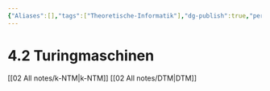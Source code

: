 ```yaml
---
{"Aliases":[],"tags":["Theoretische-Informatik"],"dg-publish":true,"permalink":"/02-all-notes/4-2-turingmaschinen/","dgHomeLink":true,"dgPassFrontmatter":true}
---
```


# 4.2 Turingmaschinen
[[02 All notes/k-NTM|k-NTM]]
[[02 All notes/DTM|DTM]]

